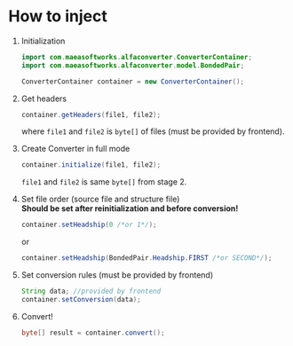 # How to inject

1. Initialization
   ```java
   import com.maeasoftworks.alfaconverter.ConverterContainer;
   import com.maeasoftworks.alfaconverter.model.BondedPair;
   
   ConverterContainer container = new ConverterContainer();
   ```

2. Get headers
   ```java
   container.getHeaders(file1, file2);
   ```
   where `file1` and `file2` is `byte[]` of files (must be provided by frontend).

3. Create Converter in full mode
   ```java
   container.initialize(file1, file2);
   ```
   `file1` and `file2` is same `byte[]` from stage 2.

4. Set file order (source file and structure file)  
   **Should be set after reinitialization and before conversion!**
   ```java
   container.setHeadship(0 /*or 1*/);
   ```
   or
   ```java
   container.setHeadship(BondedPair.Headship.FIRST /*or SECOND*/);
   ```

5. Set conversion rules (must be provided by frontend)
   ```java
   String data; //provided by frontend
   container.setConversion(data);
   ```

6. Convert!
   ```java
   byte[] result = container.convert();
   ```